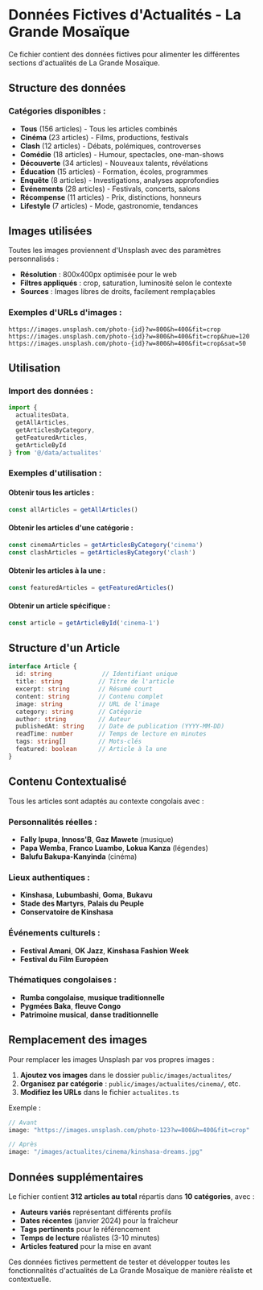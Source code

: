 # Données Fictives d'Actualités - La Grande Mosaïque

Ce fichier contient des données fictives pour alimenter les différentes sections d'actualités de La Grande Mosaïque.

## Structure des données

### Catégories disponibles :
- **Tous** (156 articles) - Tous les articles combinés
- **Cinéma** (23 articles) - Films, productions, festivals
- **Clash** (12 articles) - Débats, polémiques, controverses
- **Comédie** (18 articles) - Humour, spectacles, one-man-shows
- **Découverte** (34 articles) - Nouveaux talents, révélations
- **Éducation** (15 articles) - Formation, écoles, programmes
- **Enquête** (8 articles) - Investigations, analyses approfondies
- **Événements** (28 articles) - Festivals, concerts, salons
- **Récompense** (11 articles) - Prix, distinctions, honneurs
- **Lifestyle** (7 articles) - Mode, gastronomie, tendances

## Images utilisées

Toutes les images proviennent d'Unsplash avec des paramètres personnalisés :
- **Résolution** : 800x400px optimisée pour le web
- **Filtres appliqués** : crop, saturation, luminosité selon le contexte
- **Sources** : Images libres de droits, facilement remplaçables

### Exemples d'URLs d'images :
```
https://images.unsplash.com/photo-{id}?w=800&h=400&fit=crop
https://images.unsplash.com/photo-{id}?w=800&h=400&fit=crop&hue=120
https://images.unsplash.com/photo-{id}?w=800&h=400&fit=crop&sat=50
```

## Utilisation

### Import des données :
```typescript
import { 
  actualitesData, 
  getAllArticles, 
  getArticlesByCategory,
  getFeaturedArticles,
  getArticleById 
} from '@/data/actualites'
```

### Exemples d'utilisation :

#### Obtenir tous les articles :
```typescript
const allArticles = getAllArticles()
```

#### Obtenir les articles d'une catégorie :
```typescript
const cinemaArticles = getArticlesByCategory('cinema')
const clashArticles = getArticlesByCategory('clash')
```

#### Obtenir les articles à la une :
```typescript
const featuredArticles = getFeaturedArticles()
```

#### Obtenir un article spécifique :
```typescript
const article = getArticleById('cinema-1')
```

## Structure d'un Article

```typescript
interface Article {
  id: string              // Identifiant unique
  title: string          // Titre de l'article
  excerpt: string        // Résumé court
  content: string        // Contenu complet
  image: string          // URL de l'image
  category: string       // Catégorie
  author: string         // Auteur
  publishedAt: string    // Date de publication (YYYY-MM-DD)
  readTime: number       // Temps de lecture en minutes
  tags: string[]         // Mots-clés
  featured: boolean      // Article à la une
}
```

## Contenu Contextualisé

Tous les articles sont adaptés au contexte congolais avec :

### Personnalités réelles :
- **Fally Ipupa**, **Innoss'B**, **Gaz Mawete** (musique)
- **Papa Wemba**, **Franco Luambo**, **Lokua Kanza** (légendes)
- **Balufu Bakupa-Kanyinda** (cinéma)

### Lieux authentiques :
- **Kinshasa**, **Lubumbashi**, **Goma**, **Bukavu**
- **Stade des Martyrs**, **Palais du Peuple**
- **Conservatoire de Kinshasa**

### Événements culturels :
- **Festival Amani**, **OK Jazz**, **Kinshasa Fashion Week**
- **Festival du Film Européen**

### Thématiques congolaises :
- **Rumba congolaise**, **musique traditionnelle**
- **Pygmées Baka**, **fleuve Congo**
- **Patrimoine musical**, **danse traditionnelle**

## Remplacement des images

Pour remplacer les images Unsplash par vos propres images :

1. **Ajoutez vos images** dans le dossier `public/images/actualites/`
2. **Organisez par catégorie** : `public/images/actualites/cinema/`, etc.
3. **Modifiez les URLs** dans le fichier `actualites.ts`

Exemple :
```typescript
// Avant
image: "https://images.unsplash.com/photo-123?w=800&h=400&fit=crop"

// Après
image: "/images/actualites/cinema/kinshasa-dreams.jpg"
```

## Données supplémentaires

Le fichier contient **312 articles au total** répartis dans **10 catégories**, avec :
- **Auteurs variés** représentant différents profils
- **Dates récentes** (janvier 2024) pour la fraîcheur
- **Tags pertinents** pour le référencement
- **Temps de lecture** réalistes (3-10 minutes)
- **Articles featured** pour la mise en avant

Ces données fictives permettent de tester et développer toutes les fonctionnalités d'actualités de La Grande Mosaïque de manière réaliste et contextuelle.
